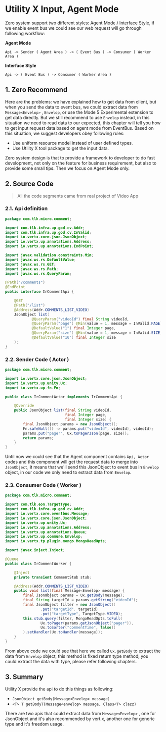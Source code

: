 # Utility X Input, Agent Mode

Zero system support two different styles: Agent Mode / Interface Style, if we enable event bus we could see our web
request will go through following workflow:

**Agent Mode**

```shell
Api -> Sender ( Agent Area ) -> ( Event Bus ) -> Consumer ( Worker Area )
```

**Interface Style**

```shell
Api -> ( Event Bus ) -> Consumer ( Worker Area )
```

## 1. Zero Recommend

Here are the problems: we have explained how to get data from client, but when you send the data to event bus, we could
extract data from `Message<Envelop>` , `Envelop`, or use the Mode 5 Experimental extension to get data directly. But we
still recommend to use `Envelop` instead, in this situation we need to read data to our expected, this chapter will tell
you how to get input request data based on agent mode from EventBus. Based on this situation, we suggest developers obey
following rules:

* Use uniform resource model instead of user defined types.
* Use Utility X tool package to get the input data.

Zero system design is that to provide a framework to developer to do fast development, not only on the feature for
business requirement, but also to provide some small tips. Then we focus on Agent Mode only.

## 2. Source Code

> All the code segments came from real project of Video App

### 2.1. Api definition

```java
package com.tlk.micro.comment;

import com.tlk.infra.up.god.cv.Addr;
import com.tlk.infra.up.god.cv.InValid;
import io.vertx.core.json.JsonObject;
import io.vertx.up.annotations.Address;
import io.vertx.up.annotations.EndPoint;

import javax.validation.constraints.Min;
import javax.ws.rs.DefaultValue;
import javax.ws.rs.GET;
import javax.ws.rs.Path;
import javax.ws.rs.QueryParam;

@Path("/comments")
@EndPoint
public interface IrCommentApi {

    @GET
    @Path("/list")
    @Address(Addr.COMMENTS_LIST_VIDEO)
    JsonObject list(
            @QueryParam("videoId") final String videoId,
            @QueryParam("page") @Min(value = 1, message = InValid.PAGE)
            @DefaultValue("1") final Integer page,
            @QueryParam("size") @Min(value = 1, message = InValid.SIZE)
            @DefaultValue("10") final Integer size
    );
}
```

### 2.2. Sender Code \( Actor \)

```java
package com.tlk.micro.comment;

import io.vertx.core.json.JsonObject;
import io.vertx.up.unity.Ux;
import io.vertx.up.fn.Fn;

public class IrCommentActor implements IrCommentApi {

    @Override
    public JsonObject list(final String videoId,
                           final Integer page,
                           final Integer size) {
        final JsonObject params = new JsonObject();
        Fn.safeNull(() -> params.put("videoId", videoId), videoId);
        params.put("pager", Ux.toPagerJson(page, size));
        return params;
    }
}
```

Until now we could see that the Agent component contains `Api, Actor` codes and this component will get the request data
to merge into `JsonObject`, it means that we'll send this JsonObject to event bus in `Envelop` object, in our code we
only need to extract data from `Envelop`.

### 2.3. Consumer Code \( Worker \)

```java
package com.tlk.micro.comment;

import com.tlk.eon.TargetType;
import com.tlk.infra.up.god.cv.Addr;
import io.vertx.core.eventbus.Message;
import io.vertx.core.json.JsonObject;
import io.vertx.up.unity.Ux;
import io.vertx.up.annotations.Address;
import io.vertx.up.annotations.Queue;
import io.vertx.up.commune.Envelop;
import io.vertx.tp.plugin.mongo.MongoReadOpts;

import javax.inject.Inject;

@Queue
public class IrCommentWorker {

    @Inject
    private transient CommentStub stub;

    @Address(Addr.COMMENTS_LIST_VIDEO)
    public void list(final Message<Envelop> message) {
        final JsonObject params = Ux.getBody(message);
        final String targetId = params.getString("videoId");
        final JsonObject filter = new JsonObject()
                .put("targetId", targetId)
                .put("targetType", TargetType.VIDEO);
        this.stub.query(filter, MongoReadOpts.toFull(
                Ux.toPager(params.getJsonObject("pager")),
                Ux.toSorter("commentTime", false))
        ).setHandler(Ux.toHandler(message));
    }
}
```

From above code we could see that here we called `Ux.getBody` to extract the data from `Envelop` object, this method is
fixed return type method, you could extract the data with type, please refer following chapters.

## 3. Summary

Utility X provide the api to do this things as following:

* `JsonObject getBody(Message<Envelop> message)`
* `<T> T getBodyT(Message<envelop> message, Class<T> clazz)`

There are two apis that could extract data from `Message<Envelop>` , one for JsonObject and it's also recommended by
vert.x, another one for generic type and it's freedom usage.



